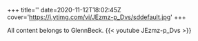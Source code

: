 +++
title=''
date=2020-11-12T18:02:45Z
cover='https://i.ytimg.com/vi/JEzmz-p_Dvs/sddefault.jpg'
+++

All content belongs to GlennBeck.
{{< youtube JEzmz-p_Dvs >}}

